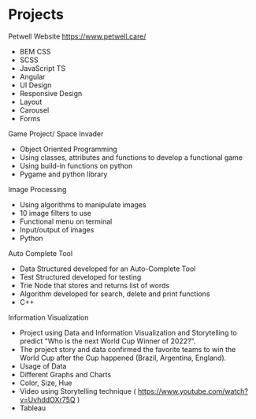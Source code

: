# Projects

Petwell Website https://www.petwell.care/

- BEM CSS
- SCSS
- JavaScript TS
- Angular
- UI Design
- Responsive Design
- Layout
- Carousel
- Forms

Game Project/ Space Invader
  - Object Oriented Programming
  - Using classes, attributes and functions to develop a functional game
  - Using build-in functions on python
  - Pygame and python library
  
Image Processing
  - Using algorithms to manipulate images
  - 10 image filters to use
  - Functional menu on terminal
  - Input/output of images
  - Python

Auto Complete Tool
  - Data Structured developed for an Auto-Complete Tool
  - Test Structured developed for testing
  - Trie Node that stores and returns list of words
  - Algorithm developed for search, delete and print functions
  - C++
  
Information Visualization
  - Project using Data and Information Visualization and Storytelling to predict "Who is the next World Cup Winner of 2022?". 
  - The project story and data confirmed the favorite teams to win the World Cup after the Cup happened (Brazil, Argentina, England).
  - Usage of Data
  - Different Graphs and Charts
  - Color, Size, Hue
  - Video using Storytelling technique ( https://www.youtube.com/watch?v=UvhddOXr75Q )
  - Tableau

